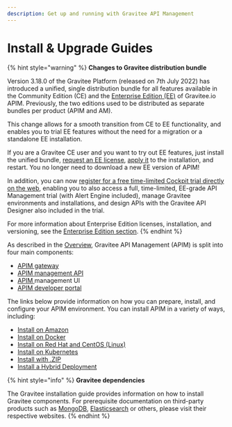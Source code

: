 ```yaml
---
description: Get up and running with Gravitee API Management
---
```


# Install & Upgrade Guides

{% hint style="warning" %}
**Changes to Gravitee distribution bundle**

Version 3.18.0 of the Gravitee Platform (released on 7th July 2022) has introduced a unified, single distribution bundle for all features available in the Community Edition (CE) and the [Enterprise Edition (EE)](https://docs.gravitee.io/ee/ee\_overview.html) of Gravitee.io APIM. Previously, the two editions used to be distributed as separate bundles per product (APIM and AM).

This change allows for a smooth transition from CE to EE functionality, and enables you to trial EE features without the need for a migration or a standalone EE installation.

If you are a Gravitee CE user and you want to try out EE features, just install the unified bundle, [request an EE license](https://docs.gravitee.io/ee/ee\_license.html), [apply it](https://docs.gravitee.io/ee/ee\_license.html) to the installation, and restart. You no longer need to download a new EE version of APIM!

In addition, you can now [register for a free time-limited Cockpit trial directly on the web](https://cockpit.gravitee.io/register), enabling you to also access a full, time-limited, EE-grade API Management trial (with Alert Engine included), manage Gravitee environments and installations, and design APIs with the Gravitee API Designer also included in the trial.

For more information about Enterprise Edition licenses, installation, and versioning, see the [Enterprise Edition section](https://docs.gravitee.io/ee/ee\_overview.html).
{% endhint %}

As described in the [Overview](https://docs.gravitee.io/apim/3.x/apim\_overview\_introduction.html#gravitee-overview), Gravitee API Management (APIM) is split into four main components:

* [APIM gateway](https://docs.gravitee.io/apim/3.x/apim\_installguide\_gateway\_install\_zip.html)
* [APIM management API](https://docs.gravitee.io/apim/3.x/apim\_installguide\_rest\_apis\_install\_zip.html)
* [APIM ](https://docs.gravitee.io/apim/3.x/apim\_installguide\_management\_ui\_install\_zip.html)management UI
* [APIM developer portal](https://docs.gravitee.io/apim/3.x/apim\_installguide\_portal\_ui\_install\_zip.html)

The links below provide information on how you can prepare, install, and configure your APIM environment. You can install APIM in a variety of ways, including:

* [Install on Amazon](https://docs.gravitee.io/apim/3.x/apim\_installation\_guide\_amazon\_introduction.html)
* [Install on Docker](https://docs.gravitee.io/apim/3.x/apim\_installation\_guide\_docker\_introduction.html)
* [Install on Red Hat and CentOS (Linux)](https://docs.gravitee.io/apim/3.x/apim\_installguide\_redhat\_introduction.html)
* [Install on Kubernetes](https://docs.gravitee.io/apim/3.x/apim\_installguide\_kubernetes.html)
* [Install with .ZIP](https://docs.gravitee.io/apim/3.x/apim\_installguide\_gateway\_install\_zip.html)
* [Install a Hybrid Deployment](https://docs.gravitee.io/apim/3.x/apim\_installguide\_hybrid\_deployment.html#architecture)

{% hint style="info" %}
**Gravitee dependencies**

The Gravitee installation guide provides information on how to install Gravitee components. For prerequisite documentation on third-party products such as [MongoDB](https://docs.mongodb.com/), [Elasticsearch](https://www.elastic.co/guide/index.html) or others, please visit their respective websites.
{% endhint %}
